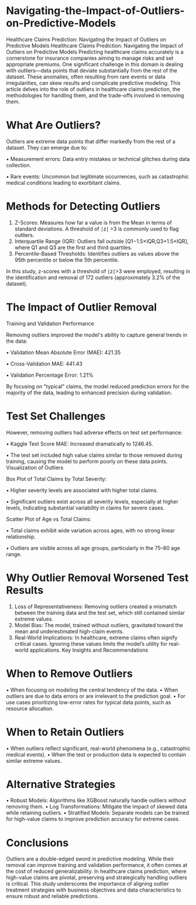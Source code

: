 # Navigating-the-Impact-of-Outliers-on-Predictive-Models
Healthcare Claims Prediction: Navigating the Impact of Outliers on Predictive Models
Healthcare Claims Prediction: Navigating the Impact of Outliers on Predictive Models
Predicting healthcare claims accurately is a cornerstone for insurance companies aiming to manage risks and set appropriate premiums. One significant challenge in this domain is dealing with outliers—data points that deviate substantially from the rest of the dataset. These anomalies, often resulting from rare events or data irregularities, can skew results and complicate predictive modeling. This article delves into the role of outliers in healthcare claims prediction, the methodologies for handling them, and the trade-offs involved in removing them.

# What Are Outliers?

Outliers are extreme data points that differ markedly from the rest of a dataset. They can emerge due to:

•	Measurement errors: Data entry mistakes or technical glitches during data collection.

•	Rare events: Uncommon but legitimate occurrences, such as catastrophic medical conditions leading to exorbitant claims.

# Methods for Detecting Outliers

1.	Z-Scores: Measures how far a value is from the Mean in terms of standard deviations. A threshold of ∣z∣ >3 is commonly used to flag outliers.
2.	Interquartile Range (IQR): Outliers fall outside [Q1−1.5×IQR,Q3+1.5×IQR], where Q1 and Q3 are the first and third quartiles.
3.	Percentile-Based Thresholds: Identifies outliers as values above the 95th percentile or below the 5th percentile.

In this study, z-scores with a threshold of ∣z∣>3 were employed, resulting in the identification and removal of 172 outliers (approximately 3.2% of the dataset).

# The Impact of Outlier Removal

Training and Validation Performance

Removing outliers improved the model's ability to capture general trends in the data:

•	Validation Mean Absolute Error (MAE): 421.35

•	Cross-Validation MAE: 441.43

•	Validation Percentage Error: 1.21%

By focusing on "typical" claims, the model reduced prediction errors for the majority of the data, leading to enhanced precision during validation.

# Test Set Challenges

However, removing outliers had adverse effects on test set performance:

•	Kaggle Test Score MAE: Increased dramatically to 1246.45.

•	The test set included high value claims similar to those removed during training, causing the model to perform poorly on these data points.
Visualization of Outliers

Box Plot of Total Claims by Total Severity:

•	Higher severity levels are associated with higher total claims.

•	Significant outliers exist across all severity levels, especially at higher levels, indicating substantial variability in claims for severe cases.

 Scatter Plot of Age vs Total Claims:
 
•	Total claims exhibit wide variation across ages, with no strong linear relationship.

•	Outliers are visible across all age groups, particularly in the 75–80 age range.

# Why Outlier Removal Worsened Test Results

1.	Loss of Representativeness: Removing outliers created a mismatch between the training data and the test set, which still contained similar extreme values.
2.	Model Bias: The model, trained without outliers, gravitated toward the mean and underestimated high-claim events.
3.	Real-World Implications: In healthcare, extreme claims often signify critical cases. Ignoring these values limits the model’s utility for real-world applications.
Key Insights and Recommendations

# When to Remove Outliers

•	When focusing on modeling the central tendency of the data.
•	When outliers are due to data errors or are irrelevant to the prediction goal.
•	For use cases prioritizing low-error rates for typical data points, such as resource allocation.

# When to Retain Outliers

•	When outliers reflect significant, real-world phenomena (e.g., catastrophic medical events).
•	When the test or production data is expected to contain similar extreme values.

# Alternative Strategies

•	Robust Models: Algorithms like XGBoost naturally handle outliers without removing them.
•	Log Transformations: Mitigate the impact of skewed data while retaining outliers.
•	Stratified Models: Separate models can be trained for high-value claims to improve prediction accuracy for extreme cases.

# Conclusions

Outliers are a double-edged sword in predictive modeling. While their removal can improve training and validation performance, it often comes at the cost of reduced generalizability. In healthcare claims prediction, where high-value claims are pivotal, preserving and strategically handling outliers is critical. This study underscores the importance of aligning outlier treatment strategies with business objectives and data characteristics to ensure robust and reliable predictions.


